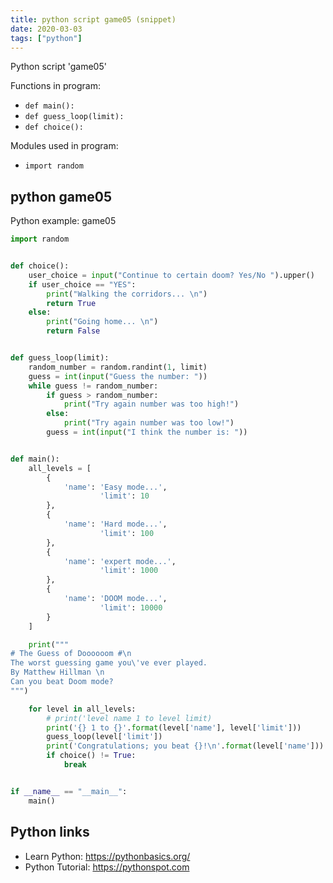 ```yaml
---
title: python script game05 (snippet)
date: 2020-03-03
tags: ["python"]
---
```

Python script 'game05'

Functions in program: 
* `def main():`
* `def guess_loop(limit):`
* `def choice():`

Modules used in program: 
* `import random`

## python game05

Python example: game05

```python
import random


def choice():
    user_choice = input("Continue to certain doom? Yes/No ").upper()
    if user_choice == "YES":
        print("Walking the corridors... \n")
        return True
    else:
        print("Going home... \n")
        return False


def guess_loop(limit):
    random_number = random.randint(1, limit)
    guess = int(input("Guess the number: "))
    while guess != random_number:
        if guess > random_number:
            print("Try again number was too high!")
        else:
            print("Try again number was too low!")
        guess = int(input("I think the number is: "))


def main():
    all_levels = [
        {
            'name': 'Easy mode...',
                    'limit': 10
        },
        {
            'name': 'Hard mode...',
                    'limit': 100
        },
        {
            'name': 'expert mode...',
                    'limit': 1000
        },
        {
            'name': 'DOOM mode...',
                    'limit': 10000
        }
    ]

    print("""
# The Guess of Doooooom #\n
The worst guessing game you\'ve ever played.
By Matthew Hillman \n
Can you beat Doom mode?
""")

    for level in all_levels:
        # print('level name 1 to level limit)
        print('{} 1 to {}'.format(level['name'], level['limit']))
        guess_loop(level['limit'])
        print('Congratulations; you beat {}!\n'.format(level['name']))
        if choice() != True:
            break


if __name__ == "__main__":
    main()


```

## Python links

- Learn Python: https://pythonbasics.org/
- Python Tutorial: https://pythonspot.com
